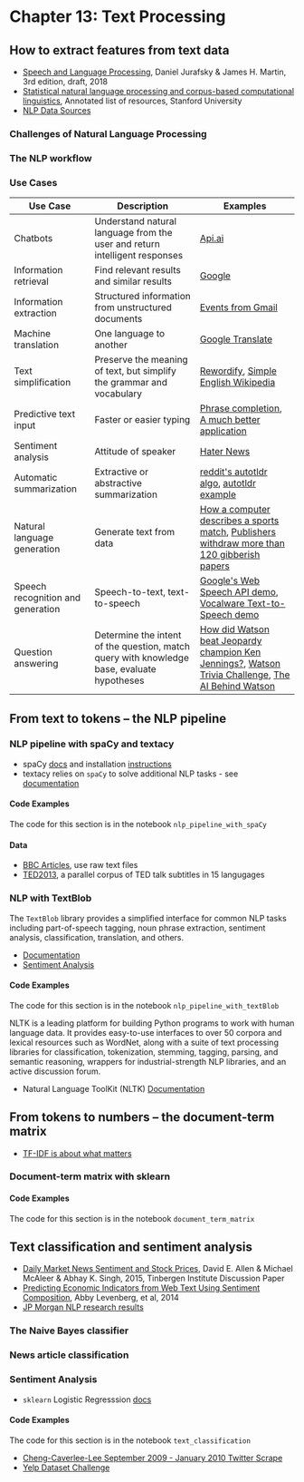 # Chapter 13: Text Processing

## How to extract features from text data
- [Speech and Language Processing](https://web.stanford.edu/~jurafsky/slp3/ed3book.pdf), Daniel Jurafsky & James H. Martin, 3rd edition, draft, 2018
- [Statistical natural language processing and corpus-based computational linguistics](https://nlp.stanford.edu/links/statnlp.html), Annotated list of resources, Stanford University
- [NLP Data Sources](https://github.com/niderhoff/nlp-datasets)

### Challenges of Natural Language Processing
### The NLP workflow
### Use Cases

| Use Case  | Description  | Examples  |
|---|---|---|
| Chatbots | Understand natural language from the user and return intelligent responses | [Api.ai](https://api.ai/) |
| Information retrieval | Find relevant results and similar results | [Google](https://www.google.com/) |
| Information extraction | Structured information from unstructured documents | [Events from Gmail](https://support.google.com/calendar/answer/6084018?hl=en) |
| Machine translation | One language to another | [Google Translate](https://translate.google.com/) |
| Text simplification | Preserve the meaning of text, but simplify the grammar and vocabulary | [Rewordify](https://rewordify.com/), [Simple English Wikipedia](https://simple.wikipedia.org/wiki/Main_Page) |
| Predictive text input | Faster or easier typing  | [Phrase completion](https://justmarkham.shinyapps.io/textprediction/), [A much better application](https://farsite.shinyapps.io/swiftkey-cap/) |
| Sentiment analysis | Attitude of speaker | [Hater News](https://medium.com/@KevinMcAlear/building-hater-news-62062c58325c) |
| Automatic summarization | Extractive or abstractive summarization | [reddit's autotldr algo](https://smmry.com/about), [autotldr example](https://www.reddit.com/r/technology/comments/35brc8/21_million_people_still_use_aol_dialup/cr2zzj0)  |
| Natural language generation | Generate text from data | [How a computer describes a sports match](http://www.bbc.com/news/technology-34204052), [Publishers withdraw more than 120 gibberish papers](http://www.nature.com/news/publishers-withdraw-more-than-120-gibberish-papers-1.14763) |
| Speech recognition and generation | Speech-to-text, text-to-speech | [Google's Web Speech API demo](https://www.google.com/intl/en/chrome/demos/speech.html), [Vocalware Text-to-Speech demo](https://www.vocalware.com/index/demo) |
| Question answering | Determine the intent of the question, match query with knowledge base, evaluate hypotheses | [How did Watson beat Jeopardy champion Ken Jennings?](http://blog.ted.com/how-did-supercomputer-watson-beat-jeopardy-champion-ken-jennings-experts-discuss/), [Watson Trivia Challenge](http://www.nytimes.com/interactive/2010/06/16/magazine/watson-trivia-game.html), [The AI Behind Watson](http://www.aaai.org/Magazine/Watson/watson.php)


## From text to tokens – the NLP pipeline
### NLP pipeline with spaCy and textacy

- spaCy [docs](https://spacy.io/) and installation [instructions](https://spacy.io/usage/#installation)
- textacy relies on `spaCy` to solve additional NLP tasks - see [documentation](https://chartbeat-labs.github.io/textacy/index.html)

#### Code Examples

The code for this section is in the notebook `nlp_pipeline_with_spaCy`

#### Data
- [BBC Articles](http://mlg.ucd.ie/datasets/bbc.html), use raw text files
- [TED2013](http://opus.nlpl.eu/TED2013.php), a parallel corpus of TED talk subtitles in 15 langugages

### NLP with TextBlob
The `TextBlob` library provides a simplified interface for common NLP tasks including part-of-speech tagging, noun phrase extraction, sentiment analysis, classification, translation, and others.

- [Documentation](https://textblob.readthedocs.io/en/dev/)
- [Sentiment Analysis](https://github.com/sloria/TextBlob/blob/dev/textblob/en/en-sentiment.xml)

#### Code Examples

The code for this section is in the notebook `nlp_pipeline_with_textBlob`

NLTK is a leading platform for building Python programs to work with human language data. It provides easy-to-use interfaces to over 50 corpora and lexical resources such as WordNet, along with a suite of text processing libraries for classification, tokenization, stemming, tagging, parsing, and semantic reasoning, wrappers for industrial-strength NLP libraries, and an active discussion forum.

- Natural Language ToolKit (NLTK) [Documentation](http://www.nltk.org/)

## From tokens to numbers – the document-term matrix

- [TF-IDF is about what matters](https://planspace.org/20150524-tfidf_is_about_what_matters/)

### Document-term matrix with sklearn
#### Code Examples

The code for this section is in the notebook `document_term_matrix`

## Text classification and sentiment analysis

- [Daily Market News Sentiment and Stock Prices](https://www.econstor.eu/handle/10419/125094), David E. Allen & Michael McAleer & Abhay K. Singh, 2015, Tinbergen Institute Discussion Paper
- [Predicting Economic Indicators from Web Text Using Sentiment Composition](http://www.ijcce.org/index.php?m=content&c=index&a=show&catid=39&id=358), Abby Levenberg, et al, 2014
- [JP Morgan NLP research results](https://www.jpmorgan.com/global/research/machine-learning)

### The Naive Bayes classifier
### News article classification
### Sentiment Analysis

- `sklearn` Logistic Regresssion [docs](https://scikit-learn.org/stable/modules/generated/sklearn.linear_model.LogisticRegression.html)

#### Code Examples

The code for this section is in the notebook `text_classification`

- [Cheng-Caverlee-Lee September 2009 - January 2010 Twitter Scrape](https://archive.org/details/twitter_cikm_2010)
- [Yelp Dataset Challenge](https://www.yelp.com/dataset/challenge)

